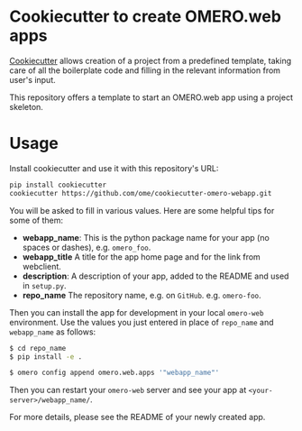 # Cookiecutter to create OMERO.web apps

[Cookiecutter](https://cookiecutter.readthedocs.io) allows creation of a project from a predefined template,
taking care of all the boilerplate code and filling in the relevant information from user's input.

This repository offers a template to start an OMERO.web app using a project skeleton.

# Usage
Install cookiecutter and use it with this repository's URL:

```sh
pip install cookiecutter
cookiecutter https://github.com/ome/cookiecutter-omero-webapp.git
```

You will be asked to fill in various values.
Here are some helpful tips for some of them:

  - **webapp_name**: This is the python package name for your app (no spaces or dashes), e.g. `omero_foo`.
  - **webapp_title** A title for the app home page and for the link from webclient.
  - **description**: A description of your app, added to the README and used in `setup.py`.
  - **repo_name** The repository name, e.g. on `GitHub`. e.g. `omero-foo`.

Then you can install the app for development in your local `omero-web` environment.
Use the values you just entered in place of `repo_name` and `webapp_name` as follows:

```sh
$ cd repo_name
$ pip install -e .

$ omero config append omero.web.apps '"webapp_name"'
```

Then you can restart your `omero-web` server and see your app at `<your-server>/webapp_name/`.

For more details, please see the README of your newly created app.
